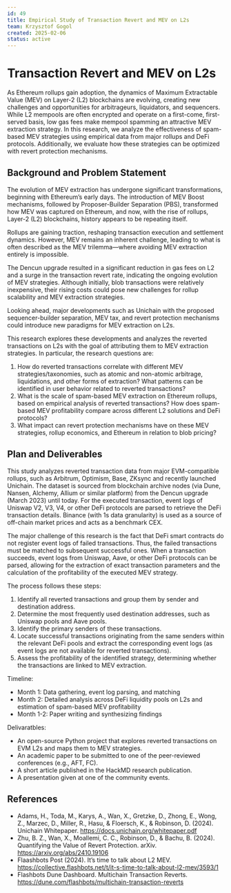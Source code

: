 ```yaml
---
id: 49
title: Empirical Study of Transaction Revert and MEV on L2s
team: Krzysztof Gogol
created: 2025-02-06
status: active
---
```


# Transaction Revert and MEV on L2s

As Ethereum rollups gain adoption, the dynamics of Maximum Extractable Value (MEV) on Layer-2 (L2) blockchains are evolving, creating new challenges and opportunities for arbitrageurs, liquidators, and sequencers. While L2 mempools are often encrypted and operate on a first-come, first-served basis, low gas fees make mempool spamming an attractive MEV extraction strategy.
In this research, we analyze the effectiveness of spam-based MEV strategies using empirical data from major rollups and DeFi protocols. Additionally, we evaluate how these strategies can be optimized with revert protection mechanisms.

## Background and Problem Statement
The evolution of MEV extraction has undergone significant transformations, beginning with Ethereum’s early days. The introduction of MEV Boost mechanisms, followed by Proposer-Builder Separation (PBS), transformed how MEV was captured on Ethereum, and now, with the rise of rollups, Layer-2 (L2) blockchains, history appears to be repeating itself.

Rollups are gaining traction, reshaping transaction execution and settlement dynamics. However, MEV remains an inherent challenge, leading to what is often described as the MEV trilemma—where avoiding MEV extraction entirely is impossible.

The Dencun upgrade resulted in a significant reduction in gas fees on L2 and a surge in the transaction revert rate, indicating the ongoing evolution of MEV strategies. Although initially, blob transactions were relatively inexpensive, their rising costs could pose new challenges for rollup scalability and MEV extraction strategies.

Looking ahead, major developments such as Unichain with the proposed sequencer-builder separation, MEV tax, and revert protection mechanisms could introduce new paradigms for MEV extraction on L2s.

This research explores these developments and analyzes the reverted transactions on L2s with the goal of attributing them to MEV extraction strategies. In particular, the research questions are:
1) How do reverted transactions correlate with different MEV strategies/taxonomies, such as atomic and non-atomic arbitrage, liquidations, and other forms of extraction? What patterns can be identified in user behavior related to reverted transactions?
2) What is the scale of spam-based MEV extraction on Ethereum rollups, based on empirical analysis of reverted transactions? How does spam-based MEV profitability compare across different L2 solutions and DeFi protocols?
3) What impact can revert protection mechanisms have on these MEV strategies, rollup economics, and Ethereum in relation to blob pricing?
   
## Plan and Deliverables
This study analyzes reverted transaction data from major EVM-compatible rollups, such as Arbitrum, Optimism, Base, ZKsync and recently launched Unichain. The dataset is sourced from blockchain archive nodes (via Dune, Nansen, Alchemy, Allium or similar platform) from the Dencun upgrade (March 2023) until today. For the executed transaction, event logs of Uniswap V2, V3, V4, or other DeFi protocols are parsed to retrieve the DeFi transaction details. Binance (with 1s data granularity) is used as a source of off-chain market prices and acts as a benchmark CEX.

The major challenge of this research is the fact that DeFi smart contracts do not register event logs of failed transactions. Thus, the failed transactions must be matched to subsequent successful ones. When a transaction succeeds, event logs from Uniswap, Aave, or other DeFi protocols can be parsed, allowing for the extraction of exact transaction parameters and the calculation of the profitability of the executed MEV strategy.

The process follows these steps:
1) Identify all reverted transactions and group them by sender and destination address.
2) Determine the most frequently used destination addresses, such as Uniswap pools and Aave pools.
3) Identify the primary senders of these transactions.
4) Locate successful transactions originating from the same senders within the relevant DeFi pools and extract the corresponding event logs (as event logs are not available for reverted transactions).
5) Assess the profitability of the identified strategy, determining whether the transactions are linked to MEV extraction.

Timeline:
- Month 1: Data gathering, event log parsing, and matching
- Month 2: Detailed analysis across DeFi liquidity pools on L2s and estimation of spam-based MEV profitability
- Month 1-2: Paper writing and synthesizing findings

Delivaratbles:
- An open-source Python project that explores reverted transactions on EVM L2s and maps them to MEV strategies.
- An academic paper to be submitted to one of the peer-reviewed conferences (e.g., AFT, FC).
- A short article published in the HackMD research publication.
- A presentation given at one of the community events.

## References
- Adams, H., Toda, M., Karys, A., Wan, X., Gretzke, D., Zhong, E., Wong, Z., Marzec, D., Miller, R., Hasu, & Floersch, K., & Robinson, D. (2024). Unichain Whitepaper. https://docs.unichain.org/whitepaper.pdf
- Zhu, B. Z., Wan, X., Moallemi, C. C., Robinson, D., & Bachu, B. (2024). Quantifying the Value of Revert Protection. arXiv. https://arxiv.org/abs/2410.19106
- Flaashbots Post (2024). It’s time to talk about L2 MEV. https://collective.flashbots.net/t/it-s-time-to-talk-about-l2-mev/3593/1
- Flashbots Dune Dashboard. Multichain Transaction Reverts. https://dune.com/flashbots/multichain-transaction-reverts
